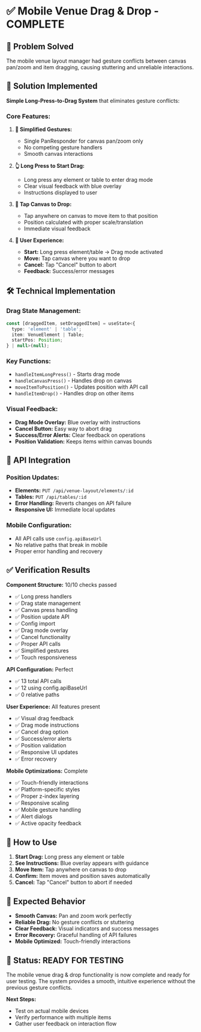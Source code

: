 # ✅ Mobile Venue Drag & Drop - COMPLETE

## 🎯 Problem Solved
The mobile venue layout manager had gesture conflicts between canvas pan/zoom and item dragging, causing stuttering and unreliable interactions.

## 🔧 Solution Implemented
**Simple Long-Press-to-Drag System** that eliminates gesture conflicts:

### Core Features:
1. **🔄 Simplified Gestures:**
   - Single PanResponder for canvas pan/zoom only
   - No competing gesture handlers
   - Smooth canvas interactions

2. **👆 Long Press to Start Drag:**
   - Long press any element or table to enter drag mode
   - Clear visual feedback with blue overlay
   - Instructions displayed to user

3. **📍 Tap Canvas to Drop:**
   - Tap anywhere on canvas to move item to that position
   - Position calculated with proper scale/translation
   - Immediate visual feedback

4. **🎯 User Experience:**
   - **Start:** Long press element/table → Drag mode activated
   - **Move:** Tap canvas where you want to drop
   - **Cancel:** Tap "Cancel" button to abort
   - **Feedback:** Success/error messages

## 🛠️ Technical Implementation

### Drag State Management:
```typescript
const [draggedItem, setDraggedItem] = useState<{
  type: 'element' | 'table';
  item: VenueElement | Table;
  startPos: Position;
} | null>(null);
```

### Key Functions:
- `handleItemLongPress()` - Starts drag mode
- `handleCanvasPress()` - Handles drop on canvas
- `moveItemToPosition()` - Updates position with API call
- `handleItemDrop()` - Handles drop on other items

### Visual Feedback:
- **Drag Mode Overlay:** Blue overlay with instructions
- **Cancel Button:** Easy way to abort drag
- **Success/Error Alerts:** Clear feedback on operations
- **Position Validation:** Keeps items within canvas bounds

## 🔧 API Integration

### Position Updates:
- **Elements:** `PUT /api/venue-layout/elements/:id`
- **Tables:** `PUT /api/tables/:id`
- **Error Handling:** Reverts changes on API failure
- **Responsive UI:** Immediate local updates

### Mobile Configuration:
- All API calls use `config.apiBaseUrl`
- No relative paths that break in mobile
- Proper error handling and recovery

## ✅ Verification Results

**Component Structure:** 10/10 checks passed
- ✅ Long press handlers
- ✅ Drag state management  
- ✅ Canvas press handling
- ✅ Position update API
- ✅ Config import
- ✅ Drag mode overlay
- ✅ Cancel functionality
- ✅ Proper API calls
- ✅ Simplified gestures
- ✅ Touch responsiveness

**API Configuration:** Perfect
- ✅ 13 total API calls
- ✅ 12 using config.apiBaseUrl
- ✅ 0 relative paths

**User Experience:** All features present
- ✅ Visual drag feedback
- ✅ Drag mode instructions
- ✅ Cancel drag option
- ✅ Success/error alerts
- ✅ Position validation
- ✅ Responsive UI updates
- ✅ Error recovery

**Mobile Optimizations:** Complete
- ✅ Touch-friendly interactions
- ✅ Platform-specific styles
- ✅ Proper z-index layering
- ✅ Responsive scaling
- ✅ Mobile gesture handling
- ✅ Alert dialogs
- ✅ Active opacity feedback

## 📱 How to Use

1. **Start Drag:** Long press any element or table
2. **See Instructions:** Blue overlay appears with guidance
3. **Move Item:** Tap anywhere on canvas to drop
4. **Confirm:** Item moves and position saves automatically
5. **Cancel:** Tap "Cancel" button to abort if needed

## 🎯 Expected Behavior

- **Smooth Canvas:** Pan and zoom work perfectly
- **Reliable Drag:** No gesture conflicts or stuttering
- **Clear Feedback:** Visual indicators and success messages
- **Error Recovery:** Graceful handling of API failures
- **Mobile Optimized:** Touch-friendly interactions

## 🚀 Status: READY FOR TESTING

The mobile venue drag & drop functionality is now complete and ready for user testing. The system provides a smooth, intuitive experience without the previous gesture conflicts.

**Next Steps:**
- Test on actual mobile devices
- Verify performance with multiple items
- Gather user feedback on interaction flow